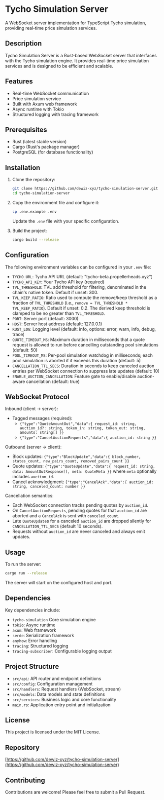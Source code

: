 # Tycho Simulation Server

A WebSocket server implementation for TypeScript Tycho simulation, providing real-time price simulation services.

## Description

Tycho Simulation Server is a Rust-based WebSocket server that interfaces with the Tycho simulation engine. It provides real-time price simulation services and is designed to be efficient and scalable.

## Features

- Real-time WebSocket communication
- Price simulation service
- Built with Axum web framework
- Async runtime with Tokio
- Structured logging with tracing framework

## Prerequisites

- Rust (latest stable version)
- Cargo (Rust's package manager)
- PostgreSQL (for database functionality)

## Installation

1. Clone the repository:
   ```bash
   git clone https://github.com/dewiz-xyz/tycho-simulation-server.git
   cd tycho-simulation-server
   ```

2. Copy the environment file and configure it:
   ```bash
   cp .env.example .env
   ```
   Update the `.env` file with your specific configuration.

3. Build the project:
   ```bash
   cargo build --release
   ```

## Configuration

The following environment variables can be configured in your `.env` file:

- `TYCHO_URL`: Tycho API URL (default: "tycho-beta.propellerheads.xyz")
- `TYCHO_API_KEY`: Your Tycho API key (required)
- `TVL_THRESHOLD`: TVL add threshold for filtering, denominated in the chain's native token. Default if unset: 300.
- `TVL_KEEP_RATIO`: Ratio used to compute the remove/keep threshold as a fraction of `TVL_THRESHOLD` (i.e., `remove = TVL_THRESHOLD * TVL_KEEP_RATIO`). Default if unset: 0.2. The derived keep threshold is clamped to be no greater than `TVL_THRESHOLD`.
- `PORT`: Server port (default: 3000)
- `HOST`: Server host address (default: 127.0.0.1)
- `RUST_LOG`: Logging level (default: info, options: error, warn, info, debug, trace)
- `QUOTE_TIMEOUT_MS`: Maximum duration in milliseconds that a quote request is allowed to run before cancelling outstanding pool simulations (default: 50)
- `POOL_TIMEOUT_MS`: Per-pool simulation watchdog in milliseconds; each pool simulation is aborted if it exceeds this duration (default: 5)
- `CANCELLATION_TTL_SECS`: Duration in seconds to keep canceled auction entries per WebSocket connection to suppress late updates (default: 10)
- `ENABLE_AUCTION_CANCELLATION`: Feature gate to enable/disable auction-aware cancellation (default: true)

## WebSocket Protocol

Inbound (client → server):
- Tagged messages (required):
  - `{"type":"QuoteAmountOut","data":{ request_id: string, auction_id?: string, token_in: string, token_out: string, amounts: string[] }}`
  - `{"type":"CancelAuctionRequests","data":{ auction_id: string }}`

Outbound (server → client):
- Block updates: `{"type":"BlockUpdate","data":{ block_number, states_count, new_pairs_count, removed_pairs_count }}`
- Quote updates: `{"type":"QuoteUpdate","data":{ request_id: string, data: AmountOutResponse[], meta: QuoteMeta }}` where `meta` optionally includes `auction_id`.
- Cancel acknowledgment: `{"type":"CancelAck","data":{ auction_id: string, canceled_count: number }}`

Cancellation semantics:
- Each WebSocket connection tracks pending quotes by `auction_id`.
- On `CancelAuctionRequests`, pending quotes for that `auction_id` are aborted and a `CancelAck` is sent with `canceled_count`.
- Late `QuoteUpdate`s for a canceled `auction_id` are dropped silently for `CANCELLATION_TTL_SECS` (default 10 seconds).
- Requests without `auction_id` are never canceled and always emit updates.

## Usage

To run the server:

```bash
cargo run --release
```

The server will start on the configured host and port.

## Dependencies

Key dependencies include:
- `tycho-simulation` Core simulation engine
- `tokio`: Async runtime
- `axum`: Web framework
- `serde`: Serialization framework
- `anyhow`: Error handling
- `tracing`: Structured logging
- `tracing-subscriber`: Configurable logging output

## Project Structure

- `src/api`: API router and endpoint definitions
- `src/config`: Configuration management
- `src/handlers`: Request handlers (WebSocket, stream)
- `src/models`: Data models and state definitions
- `src/services`: Business logic and core functionality
- `main.rs`: Application entry point and initialization

## License

This project is licensed under the MIT License.

## Repository

[https://github.com/dewiz-xyz/tycho-simulation-server](https://github.com/dewiz-xyz/tycho-simulation-server)

## Contributing

Contributions are welcome! Please feel free to submit a Pull Request. 
